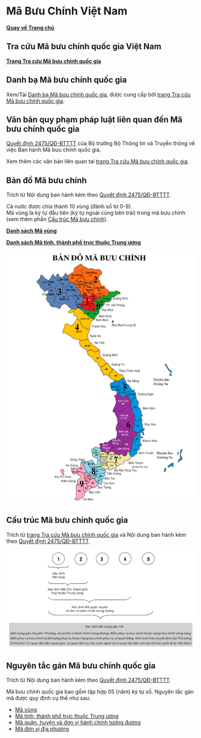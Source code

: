 # Mã Bưu Chính Việt Nam

**[Quay về Trang chủ](https://khangshirokuma.github.io/)**

## Tra cứu Mã bưu chính quốc gia Việt Nam
**[Trang Tra cứu Mã bưu chính quốc gia](https://mabuuchinh.vn/Default.aspx)**

## Danh bạ Mã bưu chính quốc gia
Xem/Tải [Danh bạ Mã bưu chính quốc gia](https://mabuuchinh.vn/Images/danhbamabuuchinhquocgia.pdf), được cung cấp bởi [trang Tra cứu Mã bưu chính quốc gia](https://mabuuchinh.vn/Default.aspx).

## Văn bản quy phạm pháp luật liên quan đến Mã bưu chính quốc gia
[Quyết định 2475/QĐ-BTTTT](https://mic.gov.vn/Pages/VanBan/14085/2475_Qd-BTTTT.html) của Bộ trưởng Bộ Thông tin và Truyền thông về việc Ban hành Mã bưu chính quốc gia.

Xem thêm các văn bản liên quan tại [trang Tra cứu Mã bưu chính quốc gia](https://mabuuchinh.vn/default.aspx?page=newsdetail&newsid=10050).

## Bản đồ Mã bưu chính
Trích từ Nội dung ban hành kèm theo [Quyết định 2475/QĐ-BTTTT](https://mic.gov.vn/Pages/VanBan/14085/2475_Qd-BTTTT.html).

Cả nước được chia thành 10 vùng (đánh số từ 0-9).  
Mã vùng là ký tự đầu tiên (ký tự ngoài cùng bên trái) trong mã bưu chính (xem thêm phần [Cấu trúc Mã bưu chính](#cấu-trúc-mã-bưu-chính)).

**[Danh sách Mã vùng](Danh_Sách/Mã_Vùng/README.md)**

**[Danh sách Mã tỉnh, thành phố trực thuộc Trung ương](Danh_Sách/Mã_Tỉnh/README.md)**

![Bản đồ Mã bưu chính](docs/assets/img/01.%20Ban%20do%20MBC.jpg "Bản đồ Mã bưu chính")

## Cấu trúc Mã bưu chính quốc gia
Trích từ [trang Tra cứu Mã bưu chính quốc gia](https://mabuuchinh.vn/default.aspx?page=newsdetail&newsid=9) và Nội dung ban hành kèm theo [Quyết định 2475/QĐ-BTTTT](https://mic.gov.vn/Pages/VanBan/14085/2475_Qd-BTTTT.html).

![Cấu trúc Mã bưu chính](docs/assets/img/Cấu_Trúc_Mã_Bưu_Chính.png "Cấu trúc Mã bưu chính")

## Nguyên tắc gán Mã bưu chính quốc gia
Trích từ Nội dung ban hành kèm theo [Quyết định 2475/QĐ-BTTTT](https://mic.gov.vn/Pages/VanBan/14085/2475_Qd-BTTTT.html).

Mã bưu chính quốc gia bao gồm tập hợp 05 (năm) ký tự số. Nguyên tắc gán mã được quy định cụ thể như sau:
- [Mã vùng](Ký_Tự/Mã_Vùng/README.md)
- [Mã tỉnh, thành phố trực thuộc Trung ương](Ký_Tự/Mã_Tỉnh/README.md)
- [Mã quận, huyện và đơn vị hành chính tương đương](Ký_Tự/Mã_Quận/README.md)
- [Mã đơn vị địa phương](Ký_Tự/Mã_Địa_Phương/README.md)
